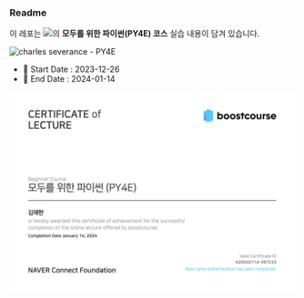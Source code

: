 ### Readme

이 레포는 [![](https://img.shields.io/badge/-Naver_Boostcourse-03C75A?style=flat-square&logo=naver&logoColor=white&link=https://www.boostcourse.org/cs122)](https://www.boostcourse.org/cs122)의 **모두를 위한 파이썬(PY4E) 코스** 실습 내용이 담겨 있습니다.

![charles severance - PY4E](./images/1.png)

- 🍎 Start Date : 2023-12-26  
- 🙌 End Date : 2024-01-14

[![py4e certificate](./images/2.png)](http://www.boostcourse.org/certificate/A20240114-397233)
